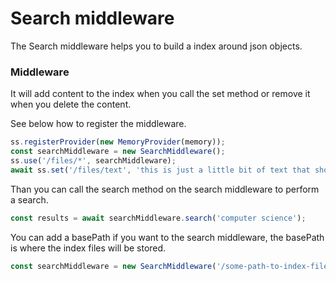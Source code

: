 # Search middleware

The Search middleware helps you to build a index around json objects.

### Middleware

It will add content to the index when you call the set method or remove it when you delete the content.

See below how to register the middleware.

```typescript
ss.registerProvider(new MemoryProvider(memory));
const searchMiddleware = new SearchMiddleware();
ss.use('/files/*', searchMiddleware);
await ss.set('/files/text', 'this is just a little bit of text that should be indexed.');
```

Than you can call the search method on the search middleware to perform a search.
```typescript
const results = await searchMiddleware.search('computer science');
```

You can add a basePath if you want to the search middleware, the basePath is where the index files will be stored.
```typescript
const searchMiddleware = new SearchMiddleware('/some-path-to-index-files');
```